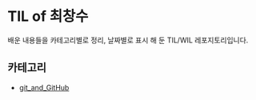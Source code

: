 # TIL of 최창수
배운 내용들을 카테고리별로 정리, 날짜별로 표시 해 둔 TIL/WIL 레포지토리입니다.
## 카테고리
* [git_and_GitHub](by_Category/git_and_GitHub)